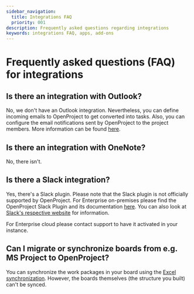 ```yaml
---
sidebar_navigation:
  title: Integrations FAQ
  priority: 001
description: Frequently asked questions regarding integrations
keywords: integrations FAQ, apps, add-ons
---
```


# Frequently asked questions (FAQ) for integrations

## Is there an integration with Outlook?

No, we don't have an Outlook integration. Nevertheless, you can define incoming emails to OpenProject to get converted into tasks. Also, you can configure the email notifications sent by OpenProject to the project members. More information can be found [here](../../../installation-and-operations/configuration/outbound-emails).

## Is there an integration with OneNote?

No, there isn't.

## Is there a Slack integration?

Yes, there's a Slack plugin. Please note that the Slack plugin is not officially supported by OpenProject. For Enterprise on-premises please find the OpenProject Slack Plugin and its documentation [here](https://github.com/opf/openproject-slack#openproject-slack-plugin). You can also look at [Slack's respective website](https://api.slack.com/messaging/webhooks) for information.

For Enterprise cloud please contact support to have it activated in your instance.

## Can I migrate or synchronize boards from e.g. MS Project to OpenProject?

You can synchronize the work packages in your board using the [Excel synchronization](../excel-synchronization). However, the boards themselves (the structure you built) can't be synced.
